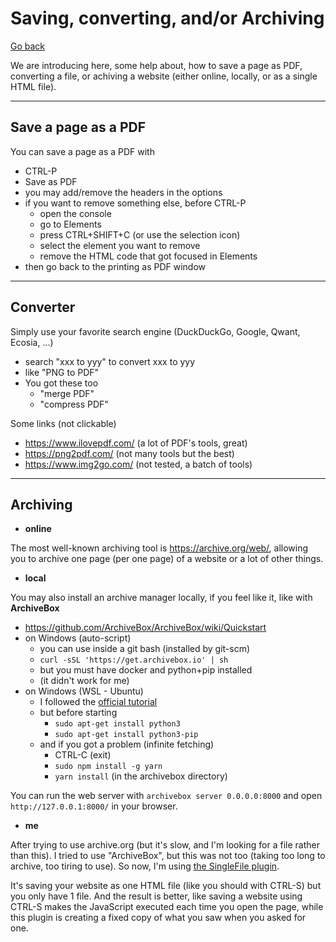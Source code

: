 # Saving, converting, and/or Archiving

[Go back](..)

We are introducing here, some help about, how to save a page as PDF, converting a file, or achiving a website (either online, locally, or as a single HTML file).

<hr class="sl">

## Save a page as a PDF

You can save a page as a PDF with

* CTRL-P
* Save as PDF
* you may add/remove the headers in the options
* if you want to remove something else, before CTRL-P
  * open the console
  * go to Elements
  * press CTRL+SHIFT+C (or use the selection icon)
  * select the element you want to remove
  * remove the HTML code that got focused in Elements
* then go back to the printing as PDF window

<hr class="sr">

## Converter

Simply use your favorite search engine (DuckDuckGo, Google, Qwant, Ecosia, ...)

* search "xxx to yyy" to convert xxx to yyy
* like "PNG to PDF"
* You got these too
  * "merge PDF"
  * "compress PDF"

Some links (not clickable)

* https://www.ilovepdf.com/ (a lot of PDF's tools, great)
* https://png2pdf.com/ (not many tools but the best)
* https://www.img2go.com/ (not tested, a batch of tools)

<hr class="sr">

## Archiving

* **online**

The most well-known archiving tool is <https://archive.org/web/>, allowing you to archive one page (per one page) of a website or a lot of other things.

* **local**

You may also install an archive manager locally, if you feel like it, like with **ArchiveBox**

* <https://github.com/ArchiveBox/ArchiveBox/wiki/Quickstart>
* on Windows (auto-script)
  * you can use inside a git bash (installed by git-scm)
  * ``curl -sSL 'https://get.archivebox.io' | sh``
  * but you must have docker and python+pip installed
  * (it didn't work for me)
* on Windows (WSL - Ubuntu)
  * I followed the [official tutorial](https://github.com/ArchiveBox/ArchiveBox#quickstart)
  * but before starting
    * ``sudo apt-get install python3``
    * ``sudo apt-get install python3-pip``
  * and if you got a problem (infinite fetching)
    * CTRL-C (exit)
    * ``sudo npm install -g yarn``
    * ``yarn install`` (in the archivebox directory)

You can run the web server with ``archivebox server 0.0.0.0:8000`` and open ``http://127.0.0.1:8000/`` in your browser.

* **me**

After trying to use archive.org (but it's slow, and I'm looking for a file rather than this). I tried to use "ArchiveBox", but this was not too (taking too long to archive, too tiring to use). So now, I'm using [the SingleFile plugin](https://github.com/gildas-lormeau/SingleFile#install).

It's saving your website as one HTML file (like you should with CTRL-S) but you only have 1 file. And the result is better, like saving a website using CTRL-S makes the JavaScript executed each time you open the page, while this plugin is creating a fixed copy of what you saw when you asked for one.